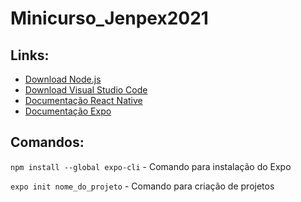 # Minicurso_Jenpex2021

## Links:

- [Download Node.js](https://nodejs.org/en/)
- [Download Visual Studio Code](https://code.visualstudio.com)
- [Documentação React Native](https://reactnative.dev/docs/getting-started)
- [Documentação Expo](https://docs.expo.dev/)

## Comandos:

```npm install --global expo-cli``` - Comando para instalação do Expo

```expo init nome_do_projeto``` - Comando para criação de projetos

